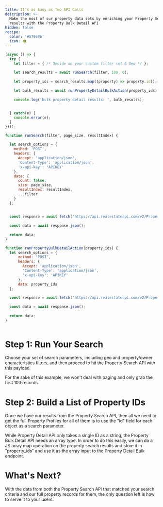 ```yaml
---
title: It's as Easy as Two API Calls
description: >-
  Make the most of our property data sets by enriching your Property Search
  results with the Property Bulk Detail API
hidden: false
recipe:
  color: '#579e86'
  icon: 🏘️
---
```

```javascript JavaScript
(async () => {
  try {
    let filter = { /* Decide on your custom filter set & Geo */ };
    
    let search_results = await runSearch(filter, 100, 0);
    
    let property_ids = search_results.map((property) => property.id));
    
    let bulk_results = await runPropertyDetailBulkAction(property_ids);
    
    console.log('bulk property detail results: ', bulk_results);
    
    
  } catch(e) {
    console.error(e);
  }
})();

function runSearch(filter, page_size, resultIndex) {
  
  let search_options = {
    method: 'POST',
    headers: {
      Accept: 'application/json',
      'Content-Type': 'application/json',
      'x-api-key': 'APIKEY'
    },
    data: {
      count: false,
      size: page_size,
      resultIndex: resultIndex,
      ...filter
    }
  };
  
    
  const response = await fetch('https://api.realestateapi.com/v2/PropertySearch', search_options)
  
  const data = await response.json();
  
  return data;
}

function runPropertyBulkDetailAction(property_ids) {
  let search_options = {
      method: 'POST',
      headers: {
        Accept: 'application/json',
        'Content-Type': 'application/json',
        'x-api-key': 'APIKEY'
      },
      data: property_ids
  };
  
  const response = await fetch('https://api.realestateapi.com/v2/PropertyDetailBulk', search_options)
    	
  const data = await response.json();
  
  return data;   
}
    


```

# Step 1: Run Your Search

<!-- javascript@3-5 -->

Choose your set of search parameters, including geo and property/owner characteristics filters, and then proceed to hit the Property Search API with this payload.

For the sake of this example, we won't deal with paging and only grab the first 100 records.

# Step 2: Build a List of Property IDs



Once we have our results from the Property Search API, then all we need to get the full Property Profiles for all of them is to use the "id" field for each object as a search parameter.

While Property Detail API only takes a single ID as a string, the Property Bulk Detail API needs an array type. In order to do this easily, we can do a JS array map operation on the property search results and store it in "property_ids" and use it as the array input to the Property Detail Bulk endpoint.

# What's Next?



With the data from both the Property Search API that matched your search criteria and our full property records for them, the only question left is how to serve it to your users.